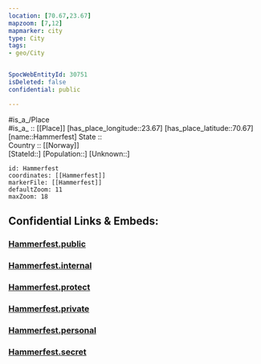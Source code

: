 ```yaml
---
location: [70.67,23.67] 
mapzoom: [7,12] 
mapmarker: city 
type: City
tags:
- geo/City


SpocWebEntityId: 30751
isDeleted: false
confidential: public

---
```

#is_a_/Place  
#is_a_ :: [[Place]] 
[has_place_longitude::23.67] 
[has_place_latitude::70.67] 
[name::Hammerfest] 
State ::  
Country :: [[Norway]]  
[StateId::] 
[Population::] 
[Unknown::] 


```leaflet
id: Hammerfest
coordinates: [[Hammerfest]] 
markerFile: [[Hammerfest]] 
defaultZoom: 11 
maxZoom: 18
```


## Confidential Links & Embeds: 

### [Hammerfest.public](/_public/\Earth\Continent\Europe\Europe~North\Norway\CityHammerfest.public.md) 

### [Hammerfest.internal](/_internal/\Earth\Continent\Europe\Europe~North\Norway\CityHammerfest.internal.md) 

### [Hammerfest.protect](/_protect/\Earth\Continent\Europe\Europe~North\Norway\CityHammerfest.protect.md) 

### [Hammerfest.private](/_private/\Earth\Continent\Europe\Europe~North\Norway\CityHammerfest.private.md) 

### [Hammerfest.personal](/_personal/\Earth\Continent\Europe\Europe~North\Norway\CityHammerfest.personal.md) 

### [Hammerfest.secret](/_secret/\Earth\Continent\Europe\Europe~North\Norway\CityHammerfest.secret.md)

